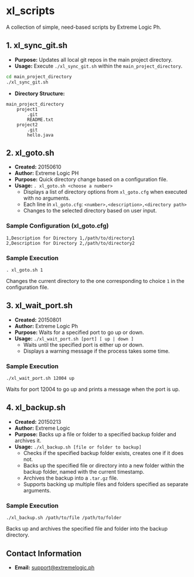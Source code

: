 # xl_scripts

A collection of simple, need-based scripts by Extreme Logic Ph.

## 1. xl_sync_git.sh
- **Purpose:** Updates all local git repos in the main project directory.
- **Usage:** Execute `./xl_sync_git.sh` within the `main_project_directory`.

```bash
cd main_project_directory
./xl_sync_git.sh
```

- **Directory Structure:**

```
main_project_directory
    project1
        .git
        README.txt
    project2
        .git
        hello.java
```

## 2. xl_goto.sh
- **Created:** 20150610
- **Author:** Extreme Logic PH
- **Purpose:** Quick directory change based on a configuration file.
- **Usage:** `. xl_goto.sh <choose a number>`
    - Displays a list of directory options from `xl_goto.cfg` when executed with no arguments.
    - Each line in `xl_goto.cfg`: `<number>,<description>,<directory path>`
    - Changes to the selected directory based on user input.
### Sample Configuration (xl_goto.cfg)

```
1,Description for Directory 1,/path/to/directory1
2,Description for Directory 2,/path/to/directory2
```

### Sample Execution

```
. xl_goto.sh 1
```

Changes the current directory to the one corresponding to choice `1` in the configuration file.

## 3. xl_wait_port.sh
- **Created:** 20150801
- **Author:** Extreme Logic Ph
- **Purpose:** Waits for a specified port to go up or down.
- **Usage:** `./xl_wait_port.sh [port] [ up | down ]`
    - Waits until the specified port is either up or down.
    - Displays a warning message if the process takes some time.
### Sample Execution

```
./xl_wait_port.sh 12004 up
```

Waits for port 12004 to go up and prints a message when the port is up.

## 4. xl_backup.sh
- **Created:** 20150213
- **Author:** Extreme Logic
- **Purpose:** Backs up a file or folder to a specified backup folder and archives it.
- **Usage:** `./xl_backup.sh [file or folder to backup]`
    - Checks if the specified backup folder exists, creates one if it does not.
    - Backs up the specified file or directory into a new folder within the backup folder, named with the current timestamp.
    - Archives the backup into a `.tar.gz` file.
    - Supports backing up multiple files and folders specified as separate arguments.
### Sample Execution

```
./xl_backup.sh /path/to/file /path/to/folder
```

Backs up and archives the specified file and folder into the backup directory.

## Contact Information
- **Email:** support@extremelogic.ph
